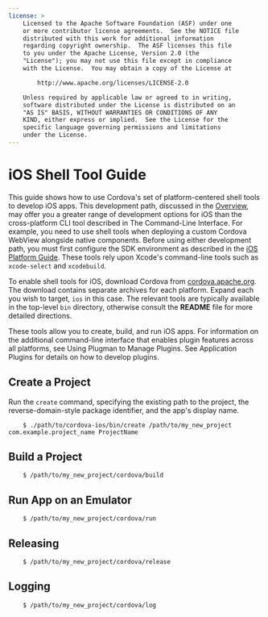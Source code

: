 ```yaml
---
license: >
    Licensed to the Apache Software Foundation (ASF) under one
    or more contributor license agreements.  See the NOTICE file
    distributed with this work for additional information
    regarding copyright ownership.  The ASF licenses this file
    to you under the Apache License, Version 2.0 (the
    "License"); you may not use this file except in compliance
    with the License.  You may obtain a copy of the License at

        http://www.apache.org/licenses/LICENSE-2.0

    Unless required by applicable law or agreed to in writing,
    software distributed under the License is distributed on an
    "AS IS" BASIS, WITHOUT WARRANTIES OR CONDITIONS OF ANY
    KIND, either express or implied.  See the License for the
    specific language governing permissions and limitations
    under the License.
---
```


# iOS Shell Tool Guide

This guide shows how to use Cordova's set of platform-centered shell
tools to develop iOS apps. This development path, discussed in the
<a href="../../overview/index.html">Overview</a>, may offer you a greater range of development options for iOS
than the cross-platform CLI tool described in The Command-Line
Interface.  For example, you need to use shell tools when deploying a
custom Cordova WebView alongside native components. Before using
either development path, you must first configure the SDK environment
as described in the <a href="index.html">iOS Platform Guide</a>.  These tools rely upon
Xcode's command-line tools such as `xcode-select` and `xcodebuild`.

To enable shell tools for iOS, download Cordova from
[cordova.apache.org](http://cordova.apache.org). The download contains
separate archives for each platform. Expand each you wish to target,
`ios` in this case. The relevant tools are typically available in the
top-level `bin` directory, otherwise consult the __README__ file for
more detailed directions.

These tools allow you to create, build, and run iOS apps.  For
information on the additional command-line interface that enables
plugin features across all platforms, see Using Plugman to Manage
Plugins. See Application Plugins for details on how to develop
plugins.

## Create a Project

Run the `create` command, specifying the existing path to the project,
the reverse-domain-style package identifier, and the app's display
name.

        $ ./path/to/cordova-ios/bin/create /path/to/my_new_project com.example.project_name ProjectName

## Build a Project

        $ /path/to/my_new_project/cordova/build

## Run App on an Emulator

        $ /path/to/my_new_project/cordova/run

## Releasing

        $ /path/to/my_new_project/cordova/release

## Logging

        $ /path/to/my_new_project/cordova/log

